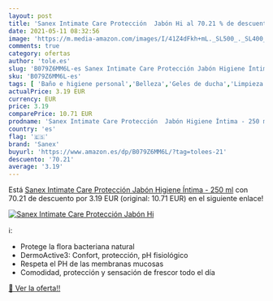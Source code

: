 ```yaml
---
layout: post
title: 'Sanex Intimate Care Protección  Jabón Hi al 70.21 % de descuento'
date: 2021-05-11 08:32:56
image: 'https://m.media-amazon.com/images/I/41Z4dFkh+mL._SL500_._SL400_.jpg'
comments: true
category: ofertas
author: 'tole.es'
slug: 'B079Z6MM6L-es Sanex Intimate Care Protección Jabón Higiene Íntima - 250 ml'
sku: 'B079Z6MM6L-es'
tags: [ 'Baño e higiene personal','Belleza','Geles de ducha','Limpieza personal','jabón','sanex', ]
actualPrice: 3.19 EUR
currency: EUR
price: 3.19
comparePrice: 10.71 EUR
prodname: 'Sanex Intimate Care Protección  Jabón Higiene Íntima - 250 ml'
country: 'es'
flag: '🇪🇸'
brand: 'Sanex'
buyurl: 'https://www.amazon.es/dp/B079Z6MM6L/?tag=tolees-21'
descuento: '70.21'
average: '3.19'
---
```


Está [Sanex Intimate Care Protección  Jabón Higiene Íntima - 250 ml](https://www.amazon.es/dp/B079Z6MM6L/?tag=tolees-21) con 70.21 de descuento por 3.19 EUR (original: 10.71 EUR) en el siguiente enlace!

[![Sanex Intimate Care Protección  Jabón Hi](https://m.media-amazon.com/images/I/41Z4dFkh+mL._SL500_._SL400_.jpg)](https://www.amazon.es/dp/B079Z6MM6L/?tag=tolees-21)

ℹ️:

- Protege la flora bacteriana natural
- DermoActive3: Confort, protección, pH fisiológico
- Respeta el PH de las membranas mucosas
- Comodidad, protección y sensación de frescor todo el día

[🛒 Ver la oferta!!](https://www.amazon.es/dp/B079Z6MM6L/?tag=tolees-21)
